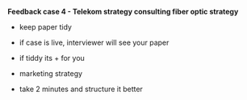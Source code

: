 
**Feedback case 4 - Telekom strategy consulting fiber optic strategy**

  

- keep paper tidy 

- if case is live, interviewer will see your paper
- if tiddy its + for you

- marketing strategy

- take 2 minutes and structure it better